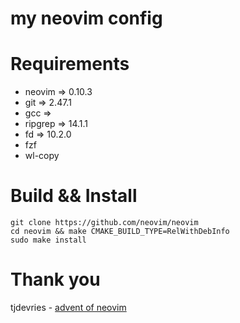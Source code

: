 # my neovim config

# Requirements
- neovim => 0.10.3
- git => 2.47.1
- gcc =>
- ripgrep => 14.1.1
- fd => 10.2.0
- fzf
- wl-copy

# Build && Install

```shell
git clone https://github.com/neovim/neovim
cd neovim && make CMAKE_BUILD_TYPE=RelWithDebInfo
sudo make install
```


# Thank you

tjdevries - [advent of neovim](https://www.youtube.com/playlist?list=PLep05UYkc6wTyBe7kPjQFWVXTlhKeQejM)
